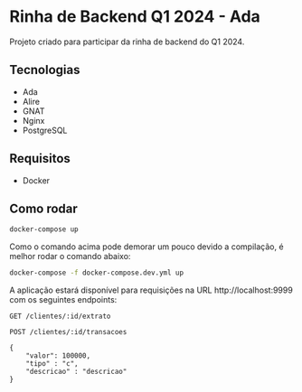 # Rinha de Backend Q1 2024 - Ada

Projeto criado para participar da rinha de backend do Q1 2024.

## Tecnologias

- Ada
- Alire
- GNAT
- Nginx
- PostgreSQL

## Requisitos

- Docker

## Como rodar

```bash
docker-compose up
```

Como o comando acima pode demorar um pouco devido a compilação, é melhor rodar o comando abaixo:

```bash
docker-compose -f docker-compose.dev.yml up
```

A aplicação estará disponível para requisições na URL http://localhost:9999 com os seguintes endpoints:

```
GET /clientes/:id/extrato
```

```
POST /clientes/:id/transacoes

{
    "valor": 100000,
    "tipo" : "c",
    "descricao" : "descricao"
}
```
